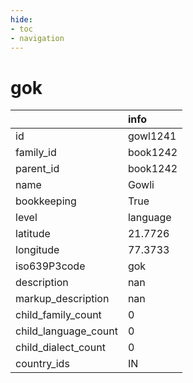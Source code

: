 ```yaml
---
hide:
- toc
- navigation
---
```

# gok
|                      | info     |
|:---------------------|:---------|
| id                   | gowl1241 |
| family_id            | book1242 |
| parent_id            | book1242 |
| name                 | Gowli    |
| bookkeeping          | True     |
| level                | language |
| latitude             | 21.7726  |
| longitude            | 77.3733  |
| iso639P3code         | gok      |
| description          | nan      |
| markup_description   | nan      |
| child_family_count   | 0        |
| child_language_count | 0        |
| child_dialect_count  | 0        |
| country_ids          | IN       |